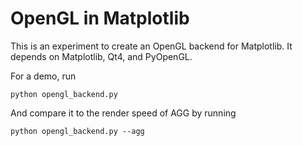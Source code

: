 OpenGL in Matplotlib
====================

This is an experiment to create an OpenGL backend for Matplotlib. It
depends on Matplotlib, Qt4, and PyOpenGL.

For a demo, run

    python opengl_backend.py

And compare it to the render speed of AGG by running

    python opengl_backend.py --agg